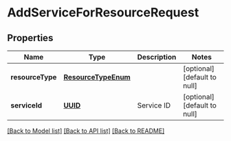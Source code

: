 # AddServiceForResourceRequest
## Properties

Name | Type | Description | Notes
------------ | ------------- | ------------- | -------------
**resourceType** | [**ResourceTypeEnum**](ResourceTypeEnum.md) |  | [optional] [default to null]
**serviceId** | [**UUID**](UUID.md) | Service ID | [optional] [default to null]

[[Back to Model list]](../README.md#documentation-for-models) [[Back to API list]](../README.md#documentation-for-api-endpoints) [[Back to README]](../README.md)

